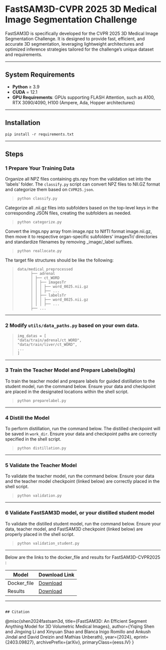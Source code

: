 # FastSAM3D-CVPR 2025 3D Medical Image Segmentation Challenge

FastSAM3D is specifically developed for the CVPR 2025 3D Medical Image Segmentation Challenge. It is designed to provide fast, efficient, and accurate 3D segmentation, leveraging lightweight architectures and optimized inference strategies tailored for the challenge’s unique dataset and requirements.

---

##  System Requirements

- **Python** ≥ 3.9  
- **CUDA** = 12.1  
- **GPU Requirements**: GPUs supporting FLASH Attention, such as A100, RTX 3090/4090, H100 (Ampere, Ada, Hopper architectures)

---

##  Installation

```
pip install -r requirements.txt
```
---

## Steps

### 1 Prepare Your Training Data

Organize all NPZ files containing gts.npy from the validation set into the 'labels' folder. The  `classify.py` script can convert NPZ files to NII.GZ format and categorize them based on  `CVPR25.json`.

>    ```console
>    python classify.py
>    ```

Categorize all .nii.gz files into subfolders based on the top-level keys in the corresponding JSON files, creating the subfolders as needed.

>    ```console
>    python categorize.py
>    ```

Convert the imgs.npy array from image.npz to NIfTI format image.nii.gz, then move it to respective organ-specific subfolders' imagesTr/ directories and standardize filenames by removing _image/_label suffixes.

>    ```console
>    python reallocate.py
>    ```

The target file structures should be like the following:

> ```
> data/medical_preprocessed
>       ├── adrenal
>       │ ├── ct_WORD
>       │ │ ├── imagesTr
>       │ │ │ ├── word_0025.nii.gz
>       │ │ │ ├── ...
>       │ │ ├── labelsTr
>       │ │ │ ├── word_0025.nii.gz
>       │ │ │ ├── ...
>       ├── ...
> ```

---

### 2 Modify `utils/data_paths.py` based on your own data. 
> ```
> img_datas = [
> "data/train/adrenal/ct_WORD",
> "data/train/liver/ct_WORD",
> ...
> ]
> ```

---

### 3 Train the Teacher Model and Prepare Labels(logits)

To train the teacher model and prepare labels for guided distillation to the student model, run the command below. Ensure your data and checkpoint are placed in the designated locations within the shell script.

>    ```console
>    python preparelabel.py
>    ```

---

### 4 Distill the Model

To perform distillation, run the command below. The distilled checkpoint will be saved in  `work_dir`. Ensure your data and checkpoint paths are correctly specified in the shell script.

>    ```console
>    python distillation.py
>    ```

---

### 5 Validate the Teacher Model

To validate the teacher model, run the command below. Ensure your data and the teacher model checkpoint (linked below) are correctly placed in the shell script.

>    ```console
>    python validation.py
>    ```

---

### 6 Validate FastSAM3D model, or your distilled student model

To validate the distilled student model, run the command below. Ensure your data, teacher model, and FastSAM3D checkpoint (linked below) are properly placed in the shell script.

>    ```console
>    python validation_student.py
>    ```

---
Below are the links to the docker_file and results for FastSAM3D-CVPR2025 :


| Model                | Download Link |
|----------------------|---------------|
| Docker_file          | [Download](https://drive.google.com/file/d/1RNqeVXSjUFmTo__qahKY-OMJGubu0fE3/view?usp=drive_link ) |
| Results              | [Download](https://drive.google.com/file/d/1rFgAb-lEt9fQ5ikXsULY4XeqQi6piJwL/view?usp=drive_link) |

---


```

## Citation

```
@misc{shen2024fastsam3d,
      title={FastSAM3D: An Efficient Segment Anything Model for 3D Volumetric Medical Images}, 
      author={Yiqing Shen and Jingxing Li and Xinyuan Shao and Blanca Inigo Romillo and Ankush Jindal and David Dreizin and Mathias Unberath},
      year={2024},
      eprint={2403.09827},
      archivePrefix={arXiv},
      primaryClass={eess.IV}
}
```

